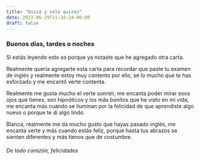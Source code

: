 ```yaml
---
title: "Quizá y solo quizás"
date: 2023-06-29T21:34:24-06:00
draft: false
---
```


### Buenos días, tardes o noches

Si estás leyendo esto es porque ya notaste que he agregado otra carta.

Realmente quería agregarte esta carta para recordar que paste tu examen de inglés y realmente estoy muy contento por ello, sé lo mucho que te has esforzado y me encantó verte contenta.

Realmente me gusta mucho el verte sonreír, me encanta poder mirar esos ojos que tienes, son hipnóticos y los más bonitos que he visto en mi vida, me encanta más cuando se iluminan por la felicidad de que aprendiste algo nuevo o porque te di algo lindo.

Blanca, realmente me da mucho gusto que hayas pasado inglés, me encanta verte y más cuando estás feliz, porque hasta tus abrazos se sienten diferentes y más tienos que de costumbre.

###### De todo corazón, felicidades